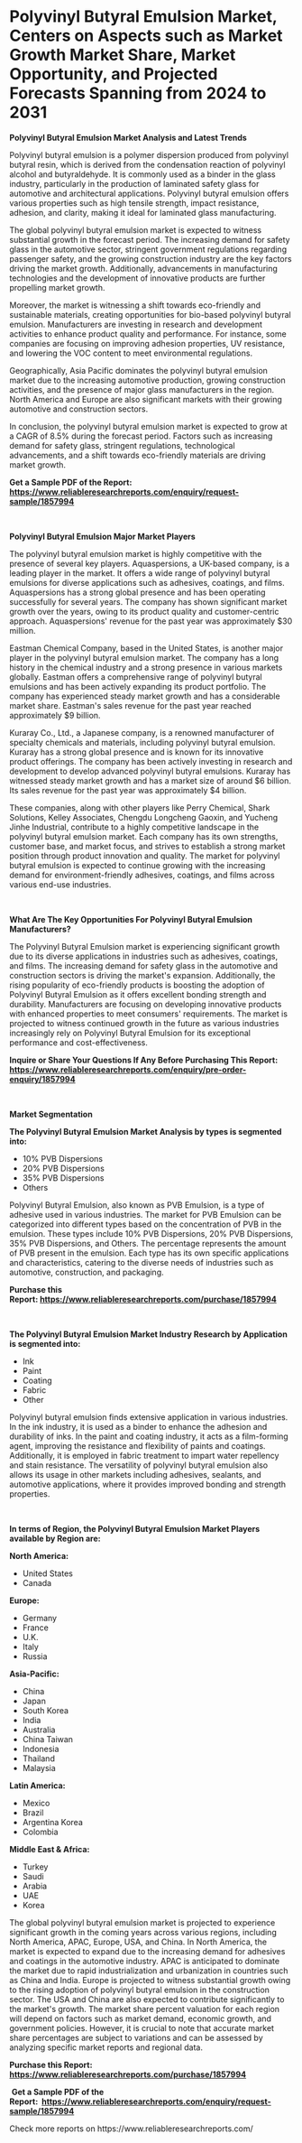 <p><h1>Polyvinyl Butyral Emulsion Market, Centers on Aspects such as Market Growth Market Share, Market Opportunity, and Projected Forecasts Spanning from 2024 to 2031</h1></p><p><strong>Polyvinyl Butyral Emulsion Market Analysis and Latest Trends</strong></p>
<p><p>Polyvinyl butyral emulsion is a polymer dispersion produced from polyvinyl butyral resin, which is derived from the condensation reaction of polyvinyl alcohol and butyraldehyde. It is commonly used as a binder in the glass industry, particularly in the production of laminated safety glass for automotive and architectural applications. Polyvinyl butyral emulsion offers various properties such as high tensile strength, impact resistance, adhesion, and clarity, making it ideal for laminated glass manufacturing.</p><p>The global polyvinyl butyral emulsion market is expected to witness substantial growth in the forecast period. The increasing demand for safety glass in the automotive sector, stringent government regulations regarding passenger safety, and the growing construction industry are the key factors driving the market growth. Additionally, advancements in manufacturing technologies and the development of innovative products are further propelling market growth.</p><p>Moreover, the market is witnessing a shift towards eco-friendly and sustainable materials, creating opportunities for bio-based polyvinyl butyral emulsion. Manufacturers are investing in research and development activities to enhance product quality and performance. For instance, some companies are focusing on improving adhesion properties, UV resistance, and lowering the VOC content to meet environmental regulations.</p><p>Geographically, Asia Pacific dominates the polyvinyl butyral emulsion market due to the increasing automotive production, growing construction activities, and the presence of major glass manufacturers in the region. North America and Europe are also significant markets with their growing automotive and construction sectors.</p><p>In conclusion, the polyvinyl butyral emulsion market is expected to grow at a CAGR of 8.5% during the forecast period. Factors such as increasing demand for safety glass, stringent regulations, technological advancements, and a shift towards eco-friendly materials are driving market growth.</p></p>
<p><strong>Get a Sample PDF of the Report:&nbsp; <a href="https://www.reliableresearchreports.com/enquiry/request-sample/1857994">https://www.reliableresearchreports.com/enquiry/request-sample/1857994</a></strong></p>
<p>&nbsp;</p>
<p><strong>Polyvinyl Butyral Emulsion Major Market Players</strong></p>
<p><p>The polyvinyl butyral emulsion market is highly competitive with the presence of several key players. Aquaspersions, a UK-based company, is a leading player in the market. It offers a wide range of polyvinyl butyral emulsions for diverse applications such as adhesives, coatings, and films. Aquaspersions has a strong global presence and has been operating successfully for several years. The company has shown significant market growth over the years, owing to its product quality and customer-centric approach. Aquaspersions' revenue for the past year was approximately $30 million.</p><p>Eastman Chemical Company, based in the United States, is another major player in the polyvinyl butyral emulsion market. The company has a long history in the chemical industry and a strong presence in various markets globally. Eastman offers a comprehensive range of polyvinyl butyral emulsions and has been actively expanding its product portfolio. The company has experienced steady market growth and has a considerable market share. Eastman's sales revenue for the past year reached approximately $9 billion.</p><p>Kuraray Co., Ltd., a Japanese company, is a renowned manufacturer of specialty chemicals and materials, including polyvinyl butyral emulsion. Kuraray has a strong global presence and is known for its innovative product offerings. The company has been actively investing in research and development to develop advanced polyvinyl butyral emulsions. Kuraray has witnessed steady market growth and has a market size of around $6 billion. Its sales revenue for the past year was approximately $4 billion.</p><p>These companies, along with other players like Perry Chemical, Shark Solutions, Kelley Associates, Chengdu Longcheng Gaoxin, and Yucheng Jinhe Industrial, contribute to a highly competitive landscape in the polyvinyl butyral emulsion market. Each company has its own strengths, customer base, and market focus, and strives to establish a strong market position through product innovation and quality. The market for polyvinyl butyral emulsion is expected to continue growing with the increasing demand for environment-friendly adhesives, coatings, and films across various end-use industries.</p></p>
<p>&nbsp;</p>
<p><strong>What Are The Key Opportunities For Polyvinyl Butyral Emulsion Manufacturers?</strong></p>
<p><p>The Polyvinyl Butyral Emulsion market is experiencing significant growth due to its diverse applications in industries such as adhesives, coatings, and films. The increasing demand for safety glass in the automotive and construction sectors is driving the market's expansion. Additionally, the rising popularity of eco-friendly products is boosting the adoption of Polyvinyl Butyral Emulsion as it offers excellent bonding strength and durability. Manufacturers are focusing on developing innovative products with enhanced properties to meet consumers' requirements. The market is projected to witness continued growth in the future as various industries increasingly rely on Polyvinyl Butyral Emulsion for its exceptional performance and cost-effectiveness.</p></p>
<p><strong>Inquire or Share Your Questions If Any Before Purchasing This Report: <a href="https://www.reliableresearchreports.com/enquiry/pre-order-enquiry/1857994">https://www.reliableresearchreports.com/enquiry/pre-order-enquiry/1857994</a></strong></p>
<p>&nbsp;</p>
<p><strong>Market Segmentation</strong></p>
<p><strong>The Polyvinyl Butyral Emulsion Market Analysis by types is segmented into:</strong></p>
<p><ul><li>10% PVB Dispersions</li><li>20% PVB Dispersions</li><li>35% PVB Dispersions</li><li>Others</li></ul></p>
<p><p>Polyvinyl Butyral Emulsion, also known as PVB Emulsion, is a type of adhesive used in various industries. The market for PVB Emulsion can be categorized into different types based on the concentration of PVB in the emulsion. These types include 10% PVB Dispersions, 20% PVB Dispersions, 35% PVB Dispersions, and Others. The percentage represents the amount of PVB present in the emulsion. Each type has its own specific applications and characteristics, catering to the diverse needs of industries such as automotive, construction, and packaging.</p></p>
<p><strong>Purchase this Report:&nbsp;<a href="https://www.reliableresearchreports.com/purchase/1857994">https://www.reliableresearchreports.com/purchase/1857994</a></strong></p>
<p>&nbsp;</p>
<p><strong>The Polyvinyl Butyral Emulsion Market Industry Research by Application is segmented into:</strong></p>
<p><ul><li>Ink</li><li>Paint</li><li>Coating</li><li>Fabric</li><li>Other</li></ul></p>
<p><p>Polyvinyl butyral emulsion finds extensive application in various industries. In the ink industry, it is used as a binder to enhance the adhesion and durability of inks. In the paint and coating industry, it acts as a film-forming agent, improving the resistance and flexibility of paints and coatings. Additionally, it is employed in fabric treatment to impart water repellency and stain resistance. The versatility of polyvinyl butyral emulsion also allows its usage in other markets including adhesives, sealants, and automotive applications, where it provides improved bonding and strength properties.</p></p>
<p>&nbsp;</p>
<p><strong>In terms of Region, the Polyvinyl Butyral Emulsion Market Players available by Region are:</strong></p>
<p>
    <p> <strong> North America: </strong>
        <ul>
            <li>United States</li>
            <li>Canada</li>
        </ul>
        </p> 
    <p> <strong> Europe: </strong>
        <ul>
            <li>Germany</li>
            <li>France</li>
            <li>U.K.</li>
            <li>Italy</li>
            <li>Russia</li>
        </ul>
        </p> 
    <p> <strong> Asia-Pacific: </strong>
        <ul>
            <li>China</li>
            <li>Japan</li>
            <li>South Korea</li>
            <li>India</li>
            <li>Australia</li>
            <li>China Taiwan</li>
            <li>Indonesia</li>
            <li>Thailand</li>
            <li>Malaysia</li>
        </ul>
        </p> 
    <p> <strong> Latin America: </strong>
        <ul>
            <li>Mexico</li>
            <li>Brazil</li>
            <li>Argentina Korea</li>
            <li>Colombia</li>
        </ul>
        </p> 
    <p> <strong> Middle East & Africa: </strong>
        <ul>
            <li>Turkey</li>
            <li>Saudi</li>
            <li>Arabia</li>
            <li>UAE</li>
            <li>Korea</li>
        </ul>
    </p>
    </p>
<p><p>The global polyvinyl butyral emulsion market is projected to experience significant growth in the coming years across various regions, including North America, APAC, Europe, USA, and China. In North America, the market is expected to expand due to the increasing demand for adhesives and coatings in the automotive industry. APAC is anticipated to dominate the market due to rapid industrialization and urbanization in countries such as China and India. Europe is projected to witness substantial growth owing to the rising adoption of polyvinyl butyral emulsion in the construction sector. The USA and China are also expected to contribute significantly to the market's growth. The market share percent valuation for each region will depend on factors such as market demand, economic growth, and government policies. However, it is crucial to note that accurate market share percentages are subject to variations and can be assessed by analyzing specific market reports and regional data.</p></p>
<p><strong>Purchase this Report: <a href="https://www.reliableresearchreports.com/purchase/1857994">https://www.reliableresearchreports.com/purchase/1857994</a></strong></p>
<p>&nbsp;<strong>Get a Sample PDF of the Report:&nbsp;&nbsp;<a href="https://www.reliableresearchreports.com/enquiry/request-sample/1857994">https://www.reliableresearchreports.com/enquiry/request-sample/1857994</a></strong></p>
<p><strong></strong></p>
<p>Check more reports on https://www.reliableresearchreports.com/</p>
